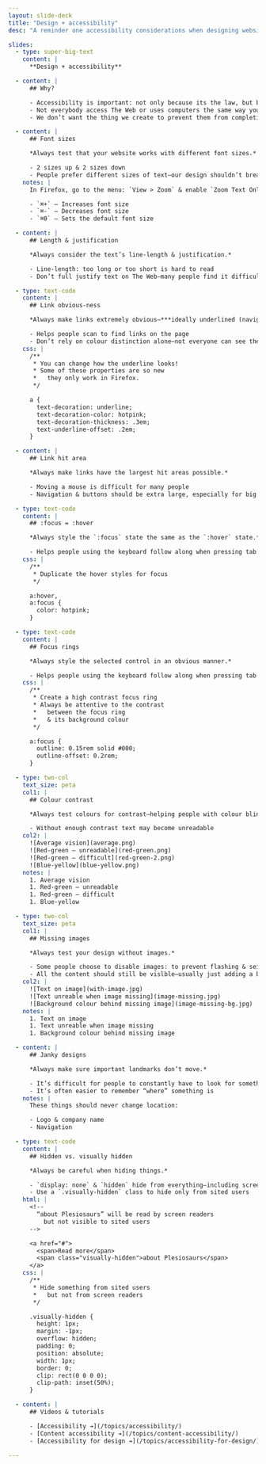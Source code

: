 ```yaml
---
layout: slide-deck
title: "Design + accessibility"
desc: "A reminder one accessibility considerations when designing websites—things to look for & how to find them."

slides:
  - type: super-big-text
    content: |
      **Design + accessibility**

  - content: |
      ## Why?

      - Accessibility is important: not only because its the law, but because we care
      - Not everybody access The Web or uses computers the same way you do
      - We don’t want the thing we create to prevent them from completing their task

  - content: |
      ## Font sizes

      *Always test that your website works with different font sizes.*

      - 2 sizes up & 2 sizes down
      - People prefer different sizes of text—our design shouldn’t break when the text changes size
    notes: |
      In Firefox, go to the menu: `View > Zoom` & enable `Zoom Text Only`

      - `⌘+` — Increases font size
      - `⌘-` — Decreases font size
      - `⌘0` — Sets the default font size

  - content: |
      ## Length & justification

      *Always consider the text’s line-length & justification.*

      - Line-length: too long or too short is hard to read
      - Don’t full justify text on The Web—many people find it difficult to read

  - type: text-code
    content: |
      ## Link obvious-ness

      *Always make links extremely obvious—***ideally underlined (navigation bar exempted)**

      - Helps people scan to find links on the page
      - Don’t rely on colour distinction alone—not everyone can see the colour difference
    css: |
      /**
       * You can change how the underline looks!
       * Some of these properties are so new
       *   they only work in Firefox.
       */

      a {
        text-decoration: underline;
        text-decoration-color: hotpink;
        text-decoration-thickness: .3em;
        text-underline-offset: .2em;
      }

  - content: |
      ## Link hit area

      *Always make links have the largest hit areas possible.*

      - Moving a mouse is difficult for many people
      - Navigation & buttons should be extra large, especially for big thumbs & mobile screens

  - type: text-code
    content: |
      ## :focus = :hover

      *Always style the `:focus` state the same as the `:hover` state.*

      - Helps people using the keyboard follow along when pressing tab
    css: |
      /**
       * Duplicate the hover styles for focus
       */

      a:hover,
      a:focus {
        color: hotpink;
      }

  - type: text-code
    content: |
      ## Focus rings

      *Always style the selected control in an obvious manner.*

      - Helps people using the keyboard follow along when pressing tab
    css: |
      /**
       * Create a high contrast focus ring
       * Always be attentive to the contrast
       *   between the focus ring
       *   & its background colour
       */

      a:focus {
        outline: 0.15rem solid #000;
        outline-offset: 0.2rem;
      }

  - type: two-col
    text_size: peta
    col1: |
      ## Colour contrast

      *Always test colours for contrast—helping people with colour blindness.*

      - Without enough contrast text may become unreadable
    col2: |
      ![Average vision](average.png)
      ![Red-green — unreadable](red-green.png)
      ![Red-green — difficult](red-green-2.png)
      ![Blue-yellow](blue-yellow.png)
    notes: |
      1. Average vision
      1. Red-green — unreadable
      1. Red-green — difficult
      1. Blue-yellow

  - type: two-col
    text_size: peta
    col1: |
      ## Missing images

      *Always test your design without images.*

      - Some people choose to disable images: to prevent flashing & seizures, poor internet connection, etc.
      - All the content should still be vislble—usually just adding a background colour helps
    col2: |
      ![Text on image](with-image.jpg)
      ![Text unreable when image missing](image-missing.jpg)
      ![Background colour behind missing image](image-missing-bg.jpg)
    notes: |
      1. Text on image
      1. Text unreable when image missing
      1. Background colour behind missing image

  - content: |
      ## Janky designs

      *Always make sure important landmarks don’t move.*

      - It’s difficult for people to constantly have to look for something
      - It’s often easier to remember “where” something is
    notes: |
      These things should never change location:

      - Logo & company name
      - Navigation

  - type: text-code
    content: |
      ## Hidden vs. visually hidden

      *Always be careful when hiding things.*

      - `display: none` & `hidden` hide from everything—including screen readers
      - Use a `.visually-hidden` class to hide only from sited users
    html: |
      <!--
        “about Plesiosaurs” will be read by screen readers
          but not visible to sited users
      -->

      <a href="#">
        <span>Read more</span>
        <span class="visually-hidden">about Plesiosaurs</span>
      </a>
    css: |
      /**
       * Hide something from sited users
       *   but not from screen readers
       */

      .visually-hidden {
        height: 1px;
        margin: -1px;
        overflow: hidden;
        padding: 0;
        position: absolute;
        width: 1px;
        border: 0;
        clip: rect(0 0 0 0);
        clip-path: inset(50%);
      }

  - content: |
      ## Videos & tutorials

      - [Accessibility ➔](/topics/accessibility/)
      - [Content accessibility ➔](/topics/content-accessibility/)
      - [Accessibility for design ➔](/topics/accessibility-for-design/)

---
```

